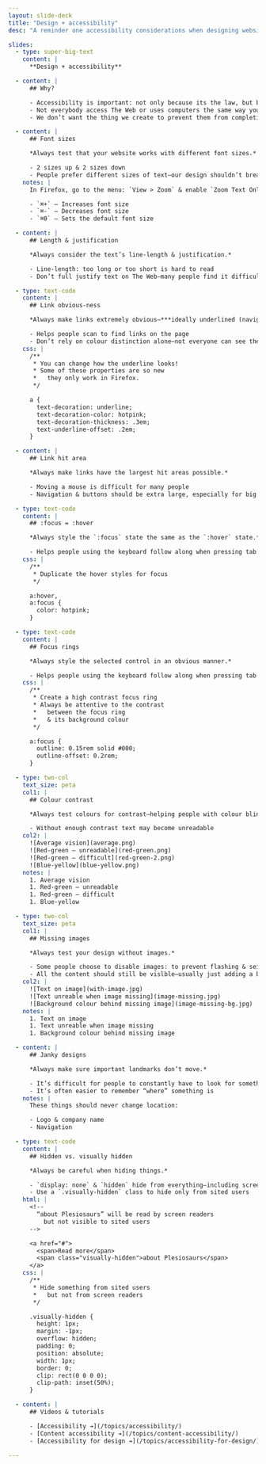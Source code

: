 ```yaml
---
layout: slide-deck
title: "Design + accessibility"
desc: "A reminder one accessibility considerations when designing websites—things to look for & how to find them."

slides:
  - type: super-big-text
    content: |
      **Design + accessibility**

  - content: |
      ## Why?

      - Accessibility is important: not only because its the law, but because we care
      - Not everybody access The Web or uses computers the same way you do
      - We don’t want the thing we create to prevent them from completing their task

  - content: |
      ## Font sizes

      *Always test that your website works with different font sizes.*

      - 2 sizes up & 2 sizes down
      - People prefer different sizes of text—our design shouldn’t break when the text changes size
    notes: |
      In Firefox, go to the menu: `View > Zoom` & enable `Zoom Text Only`

      - `⌘+` — Increases font size
      - `⌘-` — Decreases font size
      - `⌘0` — Sets the default font size

  - content: |
      ## Length & justification

      *Always consider the text’s line-length & justification.*

      - Line-length: too long or too short is hard to read
      - Don’t full justify text on The Web—many people find it difficult to read

  - type: text-code
    content: |
      ## Link obvious-ness

      *Always make links extremely obvious—***ideally underlined (navigation bar exempted)**

      - Helps people scan to find links on the page
      - Don’t rely on colour distinction alone—not everyone can see the colour difference
    css: |
      /**
       * You can change how the underline looks!
       * Some of these properties are so new
       *   they only work in Firefox.
       */

      a {
        text-decoration: underline;
        text-decoration-color: hotpink;
        text-decoration-thickness: .3em;
        text-underline-offset: .2em;
      }

  - content: |
      ## Link hit area

      *Always make links have the largest hit areas possible.*

      - Moving a mouse is difficult for many people
      - Navigation & buttons should be extra large, especially for big thumbs & mobile screens

  - type: text-code
    content: |
      ## :focus = :hover

      *Always style the `:focus` state the same as the `:hover` state.*

      - Helps people using the keyboard follow along when pressing tab
    css: |
      /**
       * Duplicate the hover styles for focus
       */

      a:hover,
      a:focus {
        color: hotpink;
      }

  - type: text-code
    content: |
      ## Focus rings

      *Always style the selected control in an obvious manner.*

      - Helps people using the keyboard follow along when pressing tab
    css: |
      /**
       * Create a high contrast focus ring
       * Always be attentive to the contrast
       *   between the focus ring
       *   & its background colour
       */

      a:focus {
        outline: 0.15rem solid #000;
        outline-offset: 0.2rem;
      }

  - type: two-col
    text_size: peta
    col1: |
      ## Colour contrast

      *Always test colours for contrast—helping people with colour blindness.*

      - Without enough contrast text may become unreadable
    col2: |
      ![Average vision](average.png)
      ![Red-green — unreadable](red-green.png)
      ![Red-green — difficult](red-green-2.png)
      ![Blue-yellow](blue-yellow.png)
    notes: |
      1. Average vision
      1. Red-green — unreadable
      1. Red-green — difficult
      1. Blue-yellow

  - type: two-col
    text_size: peta
    col1: |
      ## Missing images

      *Always test your design without images.*

      - Some people choose to disable images: to prevent flashing & seizures, poor internet connection, etc.
      - All the content should still be vislble—usually just adding a background colour helps
    col2: |
      ![Text on image](with-image.jpg)
      ![Text unreable when image missing](image-missing.jpg)
      ![Background colour behind missing image](image-missing-bg.jpg)
    notes: |
      1. Text on image
      1. Text unreable when image missing
      1. Background colour behind missing image

  - content: |
      ## Janky designs

      *Always make sure important landmarks don’t move.*

      - It’s difficult for people to constantly have to look for something
      - It’s often easier to remember “where” something is
    notes: |
      These things should never change location:

      - Logo & company name
      - Navigation

  - type: text-code
    content: |
      ## Hidden vs. visually hidden

      *Always be careful when hiding things.*

      - `display: none` & `hidden` hide from everything—including screen readers
      - Use a `.visually-hidden` class to hide only from sited users
    html: |
      <!--
        “about Plesiosaurs” will be read by screen readers
          but not visible to sited users
      -->

      <a href="#">
        <span>Read more</span>
        <span class="visually-hidden">about Plesiosaurs</span>
      </a>
    css: |
      /**
       * Hide something from sited users
       *   but not from screen readers
       */

      .visually-hidden {
        height: 1px;
        margin: -1px;
        overflow: hidden;
        padding: 0;
        position: absolute;
        width: 1px;
        border: 0;
        clip: rect(0 0 0 0);
        clip-path: inset(50%);
      }

  - content: |
      ## Videos & tutorials

      - [Accessibility ➔](/topics/accessibility/)
      - [Content accessibility ➔](/topics/content-accessibility/)
      - [Accessibility for design ➔](/topics/accessibility-for-design/)

---
```

